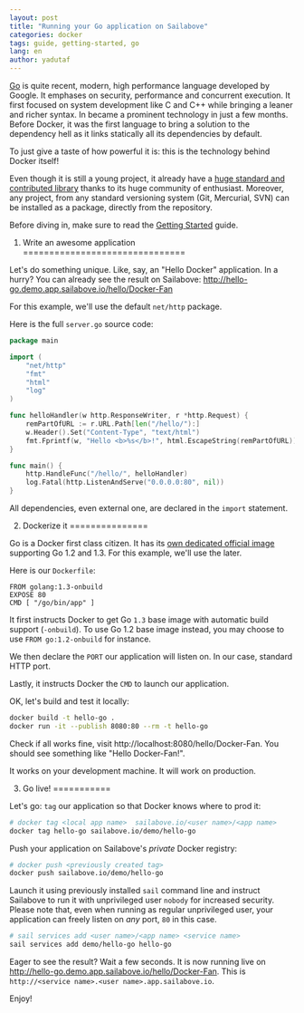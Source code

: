 ```yaml
---
layout: post
title: "Running your Go application on Sailabove"
categories: docker
tags: guide, getting-started, go
lang: en
author: yadutaf
---
```


[Go](http://golang.org/) is quite recent, modern, high performance language developed by Google. It emphases on security, performance and concurrent execution. It first focused on system development like C and C++ while bringing a leaner and richer syntax. In became a prominent technology in just a few months. Before Docker, it was the first language to bring a solution to the dependency hell as it links statically all its dependencies by default.

To just give a taste of how powerful it is: this is the technology behind Docker itself!

Even though it is still a young project, it already have a [huge standard and contributed library](http://golang.org/pkg/) thanks to its huge community of enthusiast. Moreover, any project, from any standard versioning system (Git, Mercurial, SVN) can be installed as a package, directly from the repository.

Before diving in, make sure to read the [Getting Started](getting-started-with-sailabove-docker.html) guide.

1. Write an awesome application
===============================

Let's do something unique. Like, say, an "Hello Docker" application. In a hurry? You can already see the result on Sailabove: http://hello-go.demo.app.sailabove.io/hello/Docker-Fan

For this example, we'll use the default ``net/http`` package.

Here is the full ``server.go`` source code:

```go
package main

import (
    "net/http"
    "fmt"
    "html"
    "log"
)

func helloHandler(w http.ResponseWriter, r *http.Request) {
    remPartOfURL := r.URL.Path[len("/hello/"):]
    w.Header().Set("Content-Type", "text/html")
    fmt.Fprintf(w, "Hello <b>%s</b>!", html.EscapeString(remPartOfURL))
}

func main() {
    http.HandleFunc("/hello/", helloHandler)
    log.Fatal(http.ListenAndServe("0.0.0.0:80", nil))
}
```

All dependencies, even external one, are declared in the ``import`` statement.

2. Dockerize it
===============

Go is a Docker first class citizen. It has its [own dedicated official image](https://registry.hub.docker.com/u/library/go/) supporting Go 1.2 and 1.3. For this example, we'll use the later.

Here is our ``Dockerfile``:

```
FROM golang:1.3-onbuild
EXPOSE 80
CMD [ "/go/bin/app" ]
```

It first instructs Docker to get Go ``1.3`` base image with automatic build support (``-onbuild``). To use Go 1.2 base image instead, you may choose to use ``FROM go:1.2-onbuild`` for instance.

We then declare the ``PORT`` our application will listen on. In our case, standard HTTP port.

Lastly, it instructs Docker the ``CMD`` to launch our application.

OK, let's build and test it locally:


```bash
docker build -t hello-go .
docker run -it --publish 8080:80 --rm -t hello-go
```

Check if all works fine, visit http://localhost:8080/hello/Docker-Fan. You should see something like "Hello Docker-Fan!".

It works on your development machine. It will work on production.

3. Go live!
===========

Let's go: ``tag`` our application so that Docker knows where to prod it:

```bash
# docker tag <local app name>  sailabove.io/<user name>/<app name>
docker tag hello-go sailabove.io/demo/hello-go
```

Push your application on Sailabove's *private* Docker registry:

```bash
# docker push <previously created tag>
docker push sailabove.io/demo/hello-go
```

Launch it using previously installed ``sail`` command line and instruct Sailabove to run it with unprivileged user ``nobody`` for increased security. Please note that, even when running as regular unprivileged user, your application can freely listen on *any* port, ``80`` in this case.

```bash
# sail services add <user name>/<app name> <service name>
sail services add demo/hello-go hello-go
```

Eager to see the result? Wait a few seconds. It is now running live on http://hello-go.demo.app.sailabove.io/hello/Docker-Fan. This is ``http://<service name>.<user name>.app.sailabove.io``.

Enjoy!
